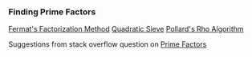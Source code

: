 ### Finding Prime Factors

[Fermat's Factorization Method](http://en.wikipedia.org/wiki/Fermat's_factorization_method)
[Quadratic Sieve](http://en.wikipedia.org/wiki/Quadratic_sieve)
[Pollard's Rho Algorithm](http://en.wikipedia.org/wiki/Pollard's_rho_algorithm)

Suggestions from stack overflow question on [Prime Factors](http://stackoverflow.com/questions/23287/prime-factors)